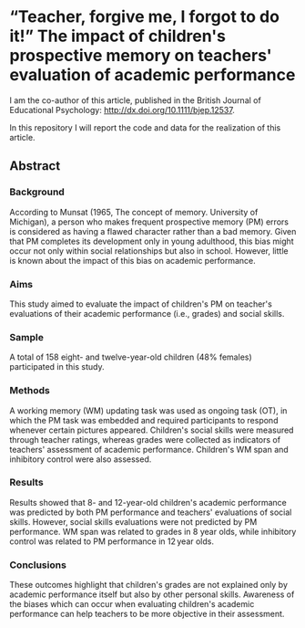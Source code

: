 # “Teacher, forgive me, I forgot to do it!” The impact of children's prospective memory on teachers' evaluation of academic performance

I am the co-author of this article, published in the British Journal of Educational Psychology: http://dx.doi.org/10.1111/bjep.12537.

In this repository I will report the code and data for the realization of this article.

## Abstract
### Background
According to Munsat (1965, The concept of memory. University of Michigan), a person who makes frequent prospective memory (PM) errors is considered as having a flawed character rather than a bad memory. Given that PM completes its development only in young adulthood, this bias might occur not only within social relationships but also in school. However, little is known about the impact of this bias on academic performance.

### Aims
This study aimed to evaluate the impact of children's PM on teacher's evaluations of their academic performance (i.e., grades) and social skills.

### Sample
A total of 158 eight- and twelve-year-old children (48% females) participated in this study.

### Methods
A working memory (WM) updating task was used as ongoing task (OT), in which the PM task was embedded and required participants to respond whenever certain pictures appeared. Children's social skills were measured through teacher ratings, whereas grades were collected as indicators of teachers' assessment of academic performance. Children's WM span and inhibitory control were also assessed.

### Results
Results showed that 8- and 12-year-old children's academic performance was predicted by both PM performance and teachers' evaluations of social skills. However, social skills evaluations were not predicted by PM performance. WM span was related to grades in 8 year olds, while inhibitory control was related to PM performance in 12 year olds.

### Conclusions
These outcomes highlight that children's grades are not explained only by academic performance itself but also by other personal skills. Awareness of the biases which can occur when evaluating children's academic performance can help teachers to be more objective in their assessment.

